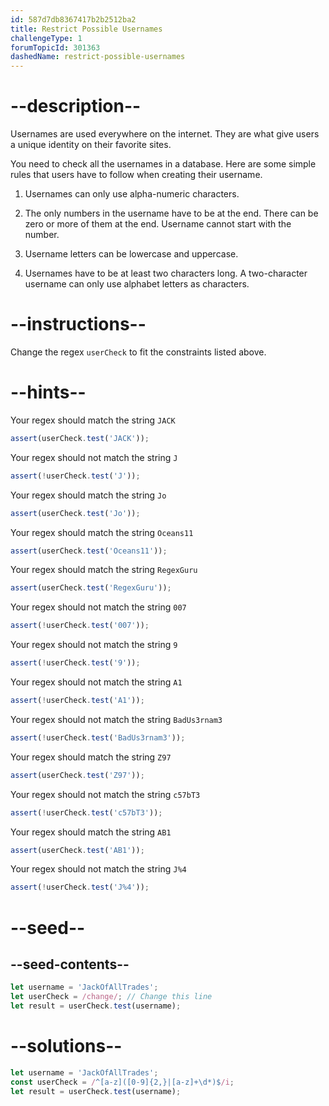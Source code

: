 ```yaml
---
id: 587d7db8367417b2b2512ba2
title: Restrict Possible Usernames
challengeType: 1
forumTopicId: 301363
dashedName: restrict-possible-usernames
---
```


# --description--

Usernames are used everywhere on the internet. They are what give users a unique identity on their favorite sites.

You need to check all the usernames in a database. Here are some simple rules that users have to follow when creating their username.

1. Usernames can only use alpha-numeric characters.

2. The only numbers in the username have to be at the end. There can be zero or more of them at the end. Username cannot start with the number.

3. Username letters can be lowercase and uppercase.

4. Usernames have to be at least two characters long. A two-character username can only use alphabet letters as characters.

# --instructions--

Change the regex `userCheck` to fit the constraints listed above.

# --hints--

Your regex should match the string `JACK`

```js
assert(userCheck.test('JACK'));
```

Your regex should not match the string `J`

```js
assert(!userCheck.test('J'));
```

Your regex should match the string `Jo`

```js
assert(userCheck.test('Jo'));
```

Your regex should match the string `Oceans11`

```js
assert(userCheck.test('Oceans11'));
```

Your regex should match the string `RegexGuru`

```js
assert(userCheck.test('RegexGuru'));
```

Your regex should not match the string `007`

```js
assert(!userCheck.test('007'));
```

Your regex should not match the string `9`

```js
assert(!userCheck.test('9'));
```

Your regex should not match the string `A1`

```js
assert(!userCheck.test('A1'));
```

Your regex should not match the string `BadUs3rnam3`

```js
assert(!userCheck.test('BadUs3rnam3'));
```

Your regex should match the string `Z97`

```js
assert(userCheck.test('Z97'));
```

Your regex should not match the string `c57bT3`

```js
assert(!userCheck.test('c57bT3'));
```

Your regex should match the string `AB1`

```js
assert(userCheck.test('AB1'));
```

Your regex should not match the string `J%4`

```js
assert(!userCheck.test('J%4'));
```

# --seed--

## --seed-contents--

```js
let username = 'JackOfAllTrades';
let userCheck = /change/; // Change this line
let result = userCheck.test(username);
```

# --solutions--

```js
let username = 'JackOfAllTrades';
const userCheck = /^[a-z]([0-9]{2,}|[a-z]+\d*)$/i;
let result = userCheck.test(username);
```
